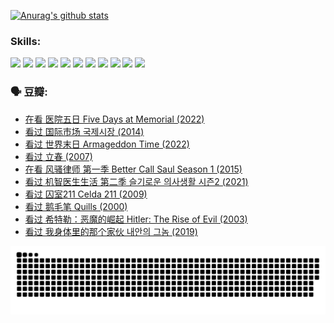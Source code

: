 
[![Anurag's github stats](https://github-readme-stats.vercel.app/api?username=w940853815)](https://github.com/anuraghazra/github-readme-stats)

### Skills:

<code><img height="32" src="https://cdn.jsdelivr.net/npm/simple-icons@v5/icons/python.svg"></code>
<code><img height="32" src="https://cdn.jsdelivr.net/npm/simple-icons@v5/icons/javascript.svg"></code>
<code><img height="32" src="https://cdn.jsdelivr.net/npm/simple-icons@v5/icons/django.svg"></code>
<code><img height="32" src="https://cdn.jsdelivr.net/npm/simple-icons@v5/icons/flask.svg"></code>
<code><img height="32" src="https://cdn.jsdelivr.net/npm/simple-icons@v5/icons/vuetify.svg"></code>
<code><img height="32" src="https://cdn.jsdelivr.net/npm/simple-icons@v5/icons/git.svg"></code>
<code><img height="32" src="https://cdn.jsdelivr.net/npm/simple-icons@v5/icons/docker.svg"></code>
<code><img height="32" src="https://cdn.jsdelivr.net/npm/simple-icons@v5/icons/postgresql.svg"></code>
<code><img height="32" src="https://cdn.jsdelivr.net/npm/simple-icons@v5/icons/elasticsearch.svg"></code>
<code><img height="32" src="https://cdn.jsdelivr.net/npm/simple-icons@v5/icons/macos.svg"></code>
<code><img height="32" src="https://cdn.jsdelivr.net/npm/simple-icons@v5/icons/linux.svg"></code>

### 🗣 豆瓣:

<!-- DOUBAN-ACTIVITIES:START -->
- [在看 医院五日 Five Days at Memorial‎ (2022)](https://www.douban.com/people/136069238/status/4063111480/?_i=69738882)
- [看过 国际市场 국제시장‎ (2014)](https://www.douban.com/people/136069238/status/4061744293/?_i=69738882)
- [看过 世界末日 Armageddon Time‎ (2022)](https://www.douban.com/people/136069238/status/4061034964/?_i=69738882)
- [看过 立春‎ (2007)](https://www.douban.com/people/136069238/status/4060091288/?_i=69738882)
- [在看 风骚律师 第一季 Better Call Saul Season 1‎ (2015)](https://www.douban.com/people/136069238/status/4057224777/?_i=69738882)
- [看过 机智医生生活 第二季 슬기로운 의사생활 시즌2‎ (2021)](https://www.douban.com/people/136069238/status/4056418676/?_i=69738882)
- [看过 囚室211 Celda 211‎ (2009)](https://www.douban.com/people/136069238/status/4055381537/?_i=69738882)
- [看过 鹅毛笔 Quills‎ (2000)](https://www.douban.com/people/136069238/status/4053845189/?_i=69738882)
- [看过 希特勒：恶魔的崛起 Hitler: The Rise of Evil‎ (2003)](https://www.douban.com/people/136069238/status/4047944931/?_i=69738882)
- [看过 我身体里的那个家伙 내안의 그놈‎ (2019)](https://www.douban.com/people/136069238/status/4046797395/?_i=69738882)
<!-- DOUBAN-ACTIVITIES:END -->


![Snake animation](https://raw.githubusercontent.com/w940853815/w940853815/output/github-contribution-grid-snake.svg)

<!--
**w940853815/w940853815** is a ✨ _special_ ✨ repository because its `README.md` (this file) appears on your GitHub profile.

Here are some ideas to get you started:

- 🔭 I’m currently working on ...
- 🌱 I’m currently learning ...
- 👯 I’m looking to collaborate on ...
- 🤔 I’m looking for help with ...
- 💬 Ask me about ...
- 📫 How to reach me: ...
- 😄 Pronouns: ...
- ⚡ Fun fact: ...
-->

